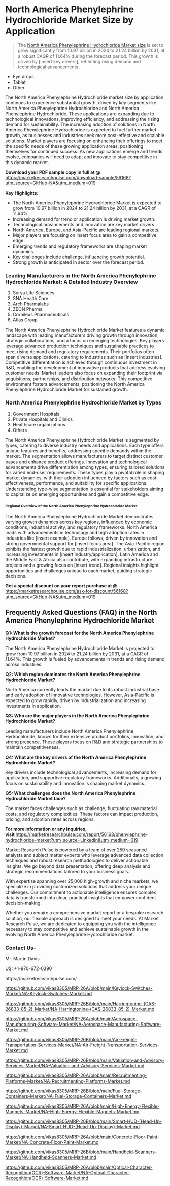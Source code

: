 
<h1>North America Phenylephrine Hydrochloride Market&nbsp;Size by Application</h1><blockquote><p>The <a href="https://marketresearchpulse.com/download-sample/56168?utm_source=GitHub-NA&amp;utm_medium=019">North America Phenylephrine Hydrochloride Market size</a> is set to grow significantly from 10.97 billion in 2024 to 21.24 billion by 2031, at a robust CAGR of 11.64% during the forecast period. This growth is driven by [insert key drivers], reflecting rising demand and technological advancements.</p></blockquote><ul><li>Eye drops <li> Tablet <li> Other</li></ul><p>The North America Phenylephrine Hydrochloride market size by application continues to experience substantial growth, driven by key segments like North America Phenylephrine Hydrochloride and North America Phenylephrine Hydrochloride. These applications are expanding due to technological innovations, improving efficiency, and addressing the rising demand for sustainability. The increasing adoption of solutions in North America Phenylephrine Hydrochloride is expected to fuel further market growth, as businesses and industries seek more cost-effective and scalable solutions. Market players are focusing on enhancing their offerings to meet the specific needs of these growing application areas, positioning themselves for continued success. As new applications emerge and trends evolve, companies will need to adapt and innovate to stay competitive in this dynamic market.</p><p><strong>Download your PDF sample copy in full at @ </strong><a href="https://marketresearchpulse.com/download-sample/56168?utm_source=GitHub-NA&amp;utm_medium=019">https://marketresearchpulse.com/download-sample/56168?utm_source=GitHub-NA&amp;utm_medium=019</a></p><p><strong>Key Highlights: </strong></p><ul><li>The North America Phenylephrine Hydrochloride Market is expected to grow from 10.97 billion in 2024 to 21.24 billion by 2031, at a CAGR of 11.64%.</li><li>Increasing demand for trend or application is driving market growth.</li><li>Technological advancements and innovation are key market drivers.</li><li>North America, Europe, and Asia-Pacific are leading regional markets.</li><li>Major players are focusing on insert focus area to gain a competitive edge.</li><li>Emerging trends and regulatory frameworks are shaping market dynamics.</li><li>Key challenges include challenge, influencing growth potential.</li><li>Strong growth is anticipated in sector over the forecast period.</li></ul><h3>Leading Manufacturers in the North America Phenylephrine Hydrochloride Market: A Detailed Industry Overview</h3><ol><li>Surya Life Sciences</li><li>SNA Health Care</li><li>Arch Pharmalabs</li><li>ZEON Pharma</li><li>Cornileus Pharmaceuticals</li><li>Atlas Group</li></ol><div class="flex max-w-full flex-col flex-grow"><div class="min-h-8 text-message flex w-full flex-col items-end gap-2 whitespace-normal break-words [.text-message+&amp;]:mt-5" dir="auto" data-message-author-role="assistant" data-message-id="fd8432e4-4910-450d-b182-61b7bfb0a01f" data-message-model-slug="gpt-4o"><div class="flex w-full flex-col gap-1 empty:hidden first:pt-[3px]"><div class="markdown prose w-full break-words dark:prose-invert light"><p>The North America Phenylephrine Hydrochloride Market features a dynamic landscape with leading manufacturers driving growth through innovation, strategic collaborations, and a focus on emerging technologies. Key players leverage advanced production techniques and sustainable practices to meet rising demand and regulatory requirements. Their portfolios often span diverse applications, catering to industries such as [insert industries]. Competitive differentiation is achieved through continuous investment in R&amp;D, enabling the development of innovative products that address evolving customer needs. Market leaders also focus on expanding their footprint via acquisitions, partnerships, and distribution networks. This competitive environment fosters advancements, positioning the North America Phenylephrine Hydrochloride Market for sustained growth.</p></div></div></div></div><h3>North America Phenylephrine Hydrochloride Market by Types</h3><ol><li>Government Hospitals <li> Private Hospitals and Clinics <li> Healthcare organizations <li> Others</li></ol><div class="flex max-w-full flex-col flex-grow"><div class="min-h-8 text-message flex w-full flex-col items-end gap-2 whitespace-normal break-words [.text-message+&amp;]:mt-5" dir="auto" data-message-author-role="assistant" data-message-id="084470be-0bb7-4664-bddf-5156b4f41249" data-message-model-slug="gpt-4o-mini"><div class="flex w-full flex-col gap-1 empty:hidden first:pt-[3px]"><div class="markdown prose w-full break-words dark:prose-invert light"><p>The North America Phenylephrine Hydrochloride Market is segmented by types, catering to diverse industry needs and applications. Each type offers unique features and benefits, addressing specific demands within the market. The segmentation allows manufacturers to target distinct customer bases and enhance product offerings. Innovation and technological advancements drive differentiation among types, ensuring tailored solutions for varied end-user requirements. These types play a pivotal role in shaping market dynamics, with their adoption influenced by factors such as cost-effectiveness, performance, and suitability for specific applications. Understanding type-wise segmentation is essential for stakeholders aiming to capitalize on emerging opportunities and gain a competitive edge.</p></div></div></div></div><h3><span style="font-size: 11px;">Regional Overview of the North America Phenylephrine Hydrochloride Market</span></h3><div class="flex max-w-full flex-col flex-grow"><div class="min-h-8 text-message flex w-full flex-col items-end gap-2 whitespace-normal break-words [.text-message+&amp;]:mt-5" dir="auto" data-message-author-role="assistant" data-message-id="e9038762-ce64-4e30-91c9-9bd413514231" data-message-model-slug="gpt-4o-mini"><div class="flex w-full flex-col gap-1 empty:hidden first:pt-[3px]"><div class="markdown prose w-full break-words dark:prose-invert light"><p>The North America Phenylephrine Hydrochloride Market demonstrates varying growth dynamics across key regions, influenced by economic conditions, industrial activity, and regulatory frameworks. North America leads with advancements in technology and high adoption rates in industries like [insert example]. Europe follows, driven by innovation and strong governmental support for [insert focus area]. The Asia-Pacific region exhibits the fastest growth due to rapid industrialization, urbanization, and increasing investments in [insert industry/application]. Latin America and the Middle East &amp; Africa also contribute, with expanding infrastructure projects and a growing focus on [insert trend]. Regional insights highlight opportunities and challenges unique to each market, guiding strategic decisions.</p></div></div></div></div><p><strong>Get a special discount on your report purchase at @ </strong><a href="https://marketresearchpulse.com/ask-for-discount/56168?utm_source=GitHub-NA&amp;utm_medium=019">https://marketresearchpulse.com/ask-for-discount/56168?utm_source=GitHub-NA&amp;utm_medium=019</a></p><h2>Frequently Asked Questions (FAQ) in the North America Phenylephrine Hydrochloride Market</h2><p><strong>Q1: What is the growth forecast for the North America Phenylephrine Hydrochloride Market?</strong></p><p>The North America Phenylephrine Hydrochloride Market is projected to grow from 10.97 billion in 2024 to 21.24 billion by 2031, at a CAGR of 11.64%. This growth is fueled by advancements in trends and rising demand across industries.</p><p><strong>Q2: Which region dominates the North America Phenylephrine Hydrochloride Market?</strong></p><p>North America currently leads the market due to its robust industrial base and early adoption of innovative technologies. However, Asia-Pacific is expected to grow rapidly, driven by industrialization and increasing investments in application.</p><p><strong>Q3: Who are the major players in the North America Phenylephrine Hydrochloride Market?</strong></p><p>Leading manufacturers include North America Phenylephrine Hydrochloride, known for their extensive product portfolios, innovation, and strong presence. These players focus on R&amp;D and strategic partnerships to maintain competitiveness.</p><p><strong>Q4: What are the key drivers of the North America Phenylephrine Hydrochloride Market?</strong></p><p>Key drivers include technological advancements, increasing demand for application, and supportive regulatory frameworks. Additionally, a growing focus on sustainability and innovation is shaping market dynamics.</p><p><strong>Q5: What challenges does the North America Phenylephrine Hydrochloride Market face?</strong></p><p>The market faces challenges such as challenge, fluctuating raw material costs, and regulatory complexities. These factors can impact production, pricing, and adoption rates across regions.</p><p><strong>For more information or any inquiries, visit&nbsp;</strong><a href="https://marketresearchpulse.com/report/56168/phenylephrine-hydrochloride-market?utm_source=Linkedin&utm_medium=019">https://marketresearchpulse.com/report/56168/phenylephrine-hydrochloride-market?utm_source=Linkedin&utm_medium=019</a></p><p>Market Research Pulse is powered by a team of over 250 seasoned analysts and subject matter experts who leverage advanced data collection techniques and robust research methodologies to deliver actionable insights. We go beyond data presentation, offering deep analysis and strategic recommendations tailored to your business goals.</p><p>With expertise spanning over 25,000 high-growth and niche markets, we specialize in providing customized solutions that address your unique challenges. Our commitment to actionable intelligence ensures complex data is transformed into clear, practical insights that empower confident decision-making.</p><p>Whether you require a comprehensive market report or a bespoke research solution, our flexible approach is designed to meet your needs. At Market Research Pulse, we are dedicated to equipping you with the intelligence necessary to stay competitive and achieve sustainable growth in the evolving North America Phenylephrine Hydrochloride market.</p><h3><strong>Contact Us-</strong></h3><p>Mr. Martin Davis</p><p>US: +1-970-672-0390</p><p>https://marketresearchpulse.com/</p><p><a href="https://github.com/vikas8305/MRP-26A/blob/main/Keylock-Switches-Market/NA-Keylock-Switches-Market.md">https://github.com/vikas8305/MRP-26A/blob/main/Keylock-Switches-Market/NA-Keylock-Switches-Market.md</a></p><p><a href="https://github.com/vikas8305/MRP-26B/blob/main/Harringtonine-(CAS-26833-85-2)-Market/NA-Harringtonine-(CAS-26833-85-2)-Market.md">https://github.com/vikas8305/MRP-26B/blob/main/Harringtonine-(CAS-26833-85-2)-Market/NA-Harringtonine-(CAS-26833-85-2)-Market.md</a></p><p><a href="https://github.com/vikas8305/MRP-26A/blob/main/Aerospace-Manufacturing-Software-Market/NA-Aerospace-Manufacturing-Software-Market.md">https://github.com/vikas8305/MRP-26A/blob/main/Aerospace-Manufacturing-Software-Market/NA-Aerospace-Manufacturing-Software-Market.md</a></p><p><a href="https://github.com/vikas8305/MRP-26B/blob/main/Air-Freight-Transportation-Services-Market/NA-Air-Freight-Transportation-Services-Market.md">https://github.com/vikas8305/MRP-26B/blob/main/Air-Freight-Transportation-Services-Market/NA-Air-Freight-Transportation-Services-Market.md</a></p><p><a href="https://github.com/vikas8305/MRP-26B/blob/main/Valuation-and-Advisory-Services-Market/NA-Valuation-and-Advisory-Services-Market.md">https://github.com/vikas8305/MRP-26B/blob/main/Valuation-and-Advisory-Services-Market/NA-Valuation-and-Advisory-Services-Market.md</a></p><p><a href="https://github.com/vikas8305/MRP-26A/blob/main/Recruitmenting-Platforms-Market/NA-Recruitmenting-Platforms-Market.md">https://github.com/vikas8305/MRP-26A/blob/main/Recruitmenting-Platforms-Market/NA-Recruitmenting-Platforms-Market.md</a></p><p><a href="https://github.com/vikas8305/MRP-26B/blob/main/Fuel-Storage-Containers-Market/NA-Fuel-Storage-Containers-Market.md">https://github.com/vikas8305/MRP-26B/blob/main/Fuel-Storage-Containers-Market/NA-Fuel-Storage-Containers-Market.md</a></p><p><a href="https://github.com/vikas8305/MRP-26A/blob/main/High-Energy-Flexible-Magnets-Market/NA-High-Energy-Flexible-Magnets-Market.md">https://github.com/vikas8305/MRP-26A/blob/main/High-Energy-Flexible-Magnets-Market/NA-High-Energy-Flexible-Magnets-Market.md</a></p><p><a href="https://github.com/vikas8305/MRP-26B/blob/main/Smart-HUD-(Head-Up-Display)-Market/NA-Smart-HUD-(Head-Up-Display)-Market.md">https://github.com/vikas8305/MRP-26B/blob/main/Smart-HUD-(Head-Up-Display)-Market/NA-Smart-HUD-(Head-Up-Display)-Market.md</a></p><p><a href="https://github.com/vikas8305/MRP-26A/blob/main/Concrete-Floor-Paint-Market/NA-Concrete-Floor-Paint-Market.md">https://github.com/vikas8305/MRP-26A/blob/main/Concrete-Floor-Paint-Market/NA-Concrete-Floor-Paint-Market.md</a></p><p><a href="https://github.com/vikas8305/MRP-26B/blob/main/Handheld-Scanners-Market/NA-Handheld-Scanners-Market.md">https://github.com/vikas8305/MRP-26B/blob/main/Handheld-Scanners-Market/NA-Handheld-Scanners-Market.md</a></p><p><a href="https://github.com/vikas8305/MRP-26A/blob/main/Optical-Character-Recognition(OCR)-Software-Market/NA-Optical-Character-Recognition(OCR)-Software-Market.md">https://github.com/vikas8305/MRP-26A/blob/main/Optical-Character-Recognition(OCR)-Software-Market/NA-Optical-Character-Recognition(OCR)-Software-Market.md</a></p>
